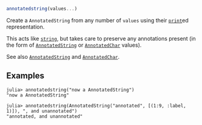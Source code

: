 ```julia
annotatedstring(values...)
```

Create a `AnnotatedString` from any number of `values` using their [`print`](@ref)ed representation.

This acts like [`string`](@ref), but takes care to preserve any annotations present (in the form of [`AnnotatedString`](@ref) or [`AnnotatedChar`](@ref) values).

See also [`AnnotatedString`](@ref) and [`AnnotatedChar`](@ref).

## Examples

```jldoctest; setup=:(using Base: AnnotatedString, annotatedstring)
julia> annotatedstring("now a AnnotatedString")
"now a AnnotatedString"

julia> annotatedstring(AnnotatedString("annotated", [(1:9, :label, 1)]), ", and unannotated")
"annotated, and unannotated"
```
